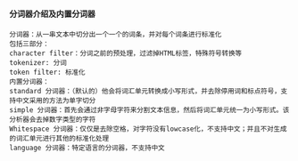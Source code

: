 #### 分词器介绍及内置分词器
    分词器：从一串文本中切分出一个一个的词条，并对每个词条进行标准化
    包括三部分：
    character filter：分词之前的预处理，过滤掉HTML标签，特殊符号转换等
    tokenizer: 分词
    token filter: 标准化
    内置分词器：
    standard 分词器：（默认的）他会将词汇单元转换成小写形式，并去除停用词和标点符号，支持中文采用的方法为单字切分
    simple 分词器：首先会通过非字母字符来分割文本信息，然后将词汇单元统一为小写形式。该分析器会去掉数字类型的字符
    Whitespace 分词器：仅仅是去除空格，对字符没有lowcase化，不支持中文；并且不对生成的词汇单元进行其他的标准化处理
    language 分词器：特定语言的分词器，不支持中文
